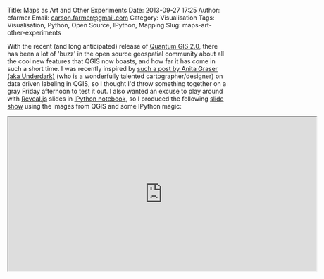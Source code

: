 Title: Maps as Art and Other Experiments
Date: 2013-09-27 17:25
Author: cfarmer
Email: carson.farmer@gmail.com
Category: Visualisation
Tags: Visualisation, Python, Open Source, IPython, Mapping
Slug: maps-art-other-experiments

With the recent (and long anticipated) release of [Quantum GIS 2.0][qgis], 
there has been a lot of 'buzz' in the open source geospatial community about 
all the cool new features that QGIS now boasts, and how far it has come in such 
a short time. I was recently inspired by [such a post by Anita Graser (aka 
Underdark)][labels] (who is a wonderfully talented cartographer/designer) on 
data driven labeling in QGIS, so I thought I'd throw something together on a 
gray Friday afternoon to test it out. I also wanted an excuse to play around 
with [Reveal.js][reveal] slides in [IPython notebook][ipython], so I produced 
the following [slide show][slideshow] using the images from QGIS and some 
IPython magic:
<iframe src=http://www.carsonfarmer.com/examples/map_art/?useformat=mobile width=700 height=350></iframe>

<!--more-->

[qgis]: http://www.qgis.org/
[labels]: http://anitagraser.com/2013/09/17/fun-with-data-defined-labels/
[reveal]: http://lab.hakim.se/reveal-js/#/
[ipython]: http://ipython.org/notebook.html
[slideshow]: http://www.carsonfarmer.com/examples/map_art/

